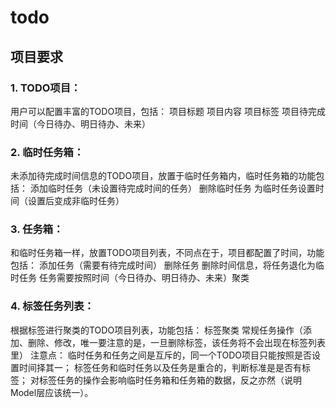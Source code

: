 # todo
## 项目要求
### 1. TODO项目：
用户可以配置丰富的TODO项目，包括：
项目标题
项目内容
项目标签
项目待完成时间（今日待办、明日待办、未来）
### 2. 临时任务箱：
未添加待完成时间信息的TODO项目，放置于临时任务箱内，临时任务箱的功能包括：
添加临时任务（未设置待完成时间的任务）
删除临时任务
为临时任务设置时间（设置后变成非临时任务）
### 3. 任务箱：
和临时任务箱一样，放置TODO项目列表，不同点在于，项目都配置了时间，功能包括：
添加任务（需要有待完成时间）
删除任务
删除时间信息，将任务退化为临时任务
任务需要按照时间（今日待办、明日待办、未来）聚类
### 4. 标签任务列表：
根据标签进行聚类的TODO项目列表，功能包括：
标签聚类
常规任务操作（添加、删除、修改，唯一要注意的是，一旦删除标签，该任务将不会出现在标签列表里）
注意点：
临时任务和任务之间是互斥的，同一个TODO项目只能按照是否设置时间择其一；
标签任务和临时任务以及任务是重合的，判断标准是是否有标签；
对标签任务的操作会影响临时任务箱和任务箱的数据，反之亦然（说明Model层应该统一）。
